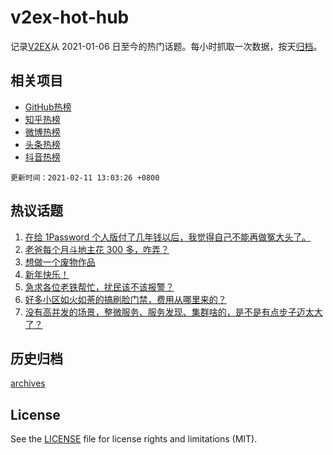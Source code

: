 # v2ex-hot-hub

 记录[V2EX](https://www.v2ex.com/)从 2021-01-06 日至今的热门话题。每小时抓取一次数据，按天[归档](archives)。
 
 ## 相关项目

- [GitHub热榜](https://github.com/lonnyzhang423/github-hot-hub)
- [知乎热榜](https://github.com/lonnyzhang423/zhihu-hot-hub)
- [微博热榜](https://github.com/lonnyzhang423/weibo-hot-hub)
- [头条热榜](https://github.com/lonnyzhang423/toutiao-hot-hub)
- [抖音热榜](https://github.com/lonnyzhang423/douyin-hot-hub)


 `更新时间：2021-02-11 13:03:26 +0800`

## 热议话题

1. [在给 1Password 个人版付了几年钱以后，我觉得自己不能再做冤大头了。](https://www.v2ex.com/t/752805)
1. [老爸每个月斗地主花 300 多，咋弄？](https://www.v2ex.com/t/752903)
1. [想做一个废物作品](https://www.v2ex.com/t/752798)
1. [新年快乐！](https://www.v2ex.com/t/752906)
1. [急求各位老铁帮忙，扰民该不该报警？](https://www.v2ex.com/t/752851)
1. [好多小区如火如荼的搞刷脸门禁，费用从哪里来的？](https://www.v2ex.com/t/752877)
1. [没有高并发的场景，整微服务、服务发现、集群啥的，是不是有点步子迈太大了？](https://www.v2ex.com/t/752843)

## 历史归档

[archives](archives)

## License

See the [LICENSE](LICENSE) file for license rights and limitations (MIT).
